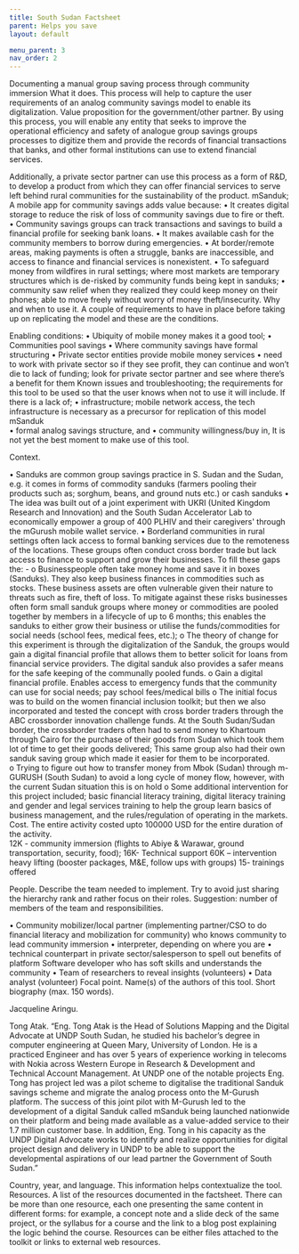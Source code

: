 ```yaml
---
title: South Sudan Factsheet
parent: Helps you save
layout: default

menu_parent: 3
nav_order: 2
---
```


Documenting a manual group saving process through community immersion
What it does. This process will help to capture the user requirements of an analog community savings model to enable its digitalization. 
Value proposition for the government/other partner. By using this process, you will enable any entity that seeks to improve the operational efficiency and safety of analogue group savings groups processes to digitize them and provide the records of financial transactions that banks, and other formal institutions can use to extend financial services. 

Additionally, a private sector partner can use this process as a form of R&D, to develop a product from which they can offer financial services to serve left behind rural communities for the sustainability of the product. 
mSanduk; A mobile app for community savings adds value because:
•	It creates digital storage to reduce the risk of loss of community savings due to fire or theft.
•	Community savings groups can track transactions and savings to build a financial profile for seeking bank loans. 
•	It makes available cash for the community members to borrow during emergencies.
•	At border/remote areas, making payments is often a struggle, banks are inaccessible, and access to finance and financial services is nonexistent.
•	To safeguard money from wildfires in rural settings; where most markets are temporary structures which is de-risked by community funds being kept in sanduks; 
•	community saw relief when they realized they could keep money on their phones; able to move freely without worry of money theft/insecurity.
Why and when to use it. A couple of requirements to have in place before taking up on replicating the model and these are the conditions.

Enabling conditions: 
•	Ubiquity of mobile money makes it a good tool; 
•	Communities pool savings
•	Where community savings have formal structuring
•	Private sector entities provide mobile money services
•	need to work with private sector so if they see profit, they can continue and won’t die to lack of funding; look for private sector partner and see where there’s a benefit for them 
Known issues and troubleshooting; the requirements for this tool to be used so that the user knows when not to use it will include. 
If there is a lack of;
•	 infrastructure; mobile network access, the tech infrastructure is necessary as a precursor for replication of this model mSanduk  
•	formal analog savings structure, and 
•	community willingness/buy in, It is not yet the best moment to make use of this tool.

Context. 

•	Sanduks are common group savings practice in S. Sudan and the Sudan, e.g. it comes in forms of commodity sanduks (farmers pooling their products such as; sorghum, beans, and ground nuts etc.) or cash sanduks
•	The idea was built out of a joint experiment with UKRI (United Kingdom Research and Innovation) and the South Sudan Accelerator Lab to economically empower a group of 400 PLHIV and their caregivers' through the mGurush mobile wallet service.
•	Borderland communities in rural settings often lack access to formal banking services due to the remoteness of the locations. These groups often conduct cross border trade but lack access to finance to support and grow their businesses. To fill these gaps the: -
o	Businesspeople often take money home and save it in boxes (Sanduks). They also keep business finances in commodities such as stocks. These business assets are often vulnerable given their nature to threats such as fire, theft of loss. To mitigate against these risks businesses often form small sanduk groups where money or commodities are pooled together by members in a lifecycle of up to 6 months; this enables the sanduks to either grow their business or utilise the funds/commodities for social needs (school fees, medical fees, etc.); 
o	The theory of change for this experiment is through the digitalization of the Sanduk, the groups would gain a digital financial profile that allows them to better solicit for loans from financial service providers. The digital sanduk also provides a safer means for the safe keeping of the communally pooled funds. 
o	Gain a digital financial profile. Enables access to emergency funds that the community can use for social needs; pay school fees/medical bills
o	The initial focus was to build on the women financial inclusion toolkit; but then we also incorporated and tested the concept with cross border traders through the ABC crossborder innovation challenge funds. At the South Sudan/Sudan border, the crossborder traders often had to send money to Khartoum through Cairo for the purchase of their goods from Sudan which took them lot of time to get their goods delivered; This same group also had their own sanduk saving group which made it easier for them to be incorporated.   
o	Trying to figure out how to transfer money from Mbok (Sudan) through m-GURUSH (South Sudan) to avoid a long cycle of money flow, however, with the current Sudan situation this is on hold 
o	Some additional intervention for this project included; basic financial literacy training, digital literacy training and gender and legal services training to help the group learn basics of business management, and the rules/regulation of operating in the markets. 
Cost. The entire activity costed upto 100000 USD for the entire duration of the activity.  
12K - community immersion (flights to Abiye & Warawar, ground transportation, security, food); 
16K- Technical support
60K – intervention heavy lifting (booster packages, M&E, follow ups with groups)
15- trainings offered

People. Describe the team needed to implement. Try to avoid just sharing the hierarchy rank and rather focus on their roles. Suggestion: number of members of the team and responsibilities.


•	Community mobilizer/local partner (implementing partner/CSO to do financial literacy and mobilization for community) who knows community to lead community immersion
•	interpreter, depending on where you are
•	technical counterpart in private sector/salesperson to spell out benefits of platform Software developer who has soft skills and understands the community
•	Team of researchers to reveal insights (volunteers)
•	Data analyst (volunteer)
Focal point. Name(s) of the authors of this tool. Short biography (max. 150 words).

Jacqueline Aringu. 

Tong Atak. 
“Eng. Tong Atak is the Head of Solutions Mapping and the Digital Advocate at UNDP South Sudan, he studied his bachelor’s degree in computer engineering at Queen Mary, University of London. He is a practiced Engineer and has over 5 years of experience working in telecoms with Nokia across Western Europe in Research & Development and Technical Account Management. 
At UNDP one of the notable projects Eng. Tong has project led was a pilot scheme to digitalise the traditional Sanduk savings scheme and migrate the analog process onto the M-Gurush platform. The success of this joint pilot with M-Gurush led to the development of a digital Sanduk called mSanduk being launched nationwide on their platform and being made available as a value-added service to their 1.7 million customer base. 
In addition, Eng. Tong in his capacity as the UNDP Digital Advocate works to identify and realize opportunities for digital project design and delivery in UNDP to be able to support the developmental aspirations of our lead partner the Government of South Sudan.”

Country, year, and language. This information helps contextualize the tool. 
Resources. A list of the resources documented in the factsheet. There can be more than one resource, each one presenting the same content in different forms: for example, a concept note and a slide deck of the same project, or the syllabus for a course and the link to a blog post explaining the logic behind the course. Resources can be either files attached to the toolkit or links to external web resources.




